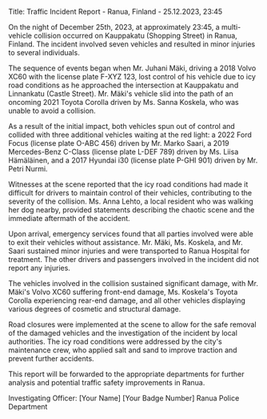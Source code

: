  Title: Traffic Incident Report - Ranua, Finland - 25.12.2023, 23:45

On the night of December 25th, 2023, at approximately 23:45, a multi-vehicle collision occurred on Kauppakatu (Shopping Street) in Ranua, Finland. The incident involved seven vehicles and resulted in minor injuries to several individuals.

The sequence of events began when Mr. Juhani Mäki, driving a 2018 Volvo XC60 with the license plate F-XYZ 123, lost control of his vehicle due to icy road conditions as he approached the intersection at Kauppakatu and Linnankatu (Castle Street). Mr. Mäki's vehicle slid into the path of an oncoming 2021 Toyota Corolla driven by Ms. Sanna Koskela, who was unable to avoid a collision.

As a result of the initial impact, both vehicles spun out of control and collided with three additional vehicles waiting at the red light: a 2022 Ford Focus (license plate O-ABC 456) driven by Mr. Marko Saari, a 2019 Mercedes-Benz C-Class (license plate L-DEF 789) driven by Ms. Liisa Hämäläinen, and a 2017 Hyundai i30 (license plate P-GHI 901) driven by Mr. Petri Nurmi.

Witnesses at the scene reported that the icy road conditions had made it difficult for drivers to maintain control of their vehicles, contributing to the severity of the collision. Ms. Anna Lehto, a local resident who was walking her dog nearby, provided statements describing the chaotic scene and the immediate aftermath of the accident.

Upon arrival, emergency services found that all parties involved were able to exit their vehicles without assistance. Mr. Mäki, Ms. Koskela, and Mr. Saari sustained minor injuries and were transported to Ranua Hospital for treatment. The other drivers and passengers involved in the incident did not report any injuries.

The vehicles involved in the collision sustained significant damage, with Mr. Mäki's Volvo XC60 suffering front-end damage, Ms. Koskela's Toyota Corolla experiencing rear-end damage, and all other vehicles displaying various degrees of cosmetic and structural damage.

Road closures were implemented at the scene to allow for the safe removal of the damaged vehicles and the investigation of the incident by local authorities. The icy road conditions were addressed by the city's maintenance crew, who applied salt and sand to improve traction and prevent further accidents.

This report will be forwarded to the appropriate departments for further analysis and potential traffic safety improvements in Ranua.

Investigating Officer:
[Your Name]
[Your Badge Number]
Ranua Police Department